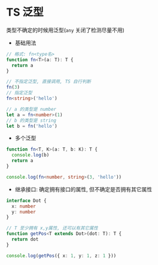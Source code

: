 # TS 泛型

类型不确定的时候用泛型(`any` 关闭了检测尽量不用)

- 基础用法

```ts
// 格式: fn<type名>
function fn<T>(a: T): T {
  return a
}

// 不指定泛型, 直接调用, TS 自行判断
fn(3)
// 指定泛型
fn<string>('hello')

// a 的类型是 number
let a = fn<number>(1)
// b 的类型是 string
let b = fn('hello')
```

- 多个泛型

```ts
function fn<T, K>(a: T, b: K): T {
  console.log(b)
  return a
}

console.log(fn<number, string>(3, 'hello'))
```

- 继承接口: 确定拥有接口的属性, 但不确定是否拥有其它属性

```ts
interface Dot {
  x: number
  y: number
}

// T 至少拥有 x,y属性, 还可以有其它属性
function getPos<T extends Dot>(dot: T): T {
  return dot
}

console.log(getPos({ x: 1, y: 1, z: 1 }))
```
